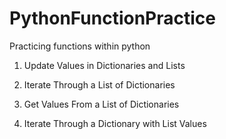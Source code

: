 # PythonFunctionPractice
Practicing functions within python
 1. Update Values in Dictionaries and Lists
 
 2. Iterate Through a List of Dictionaries

3. Get Values From a List of Dictionaries

4. Iterate Through a Dictionary with List Values
